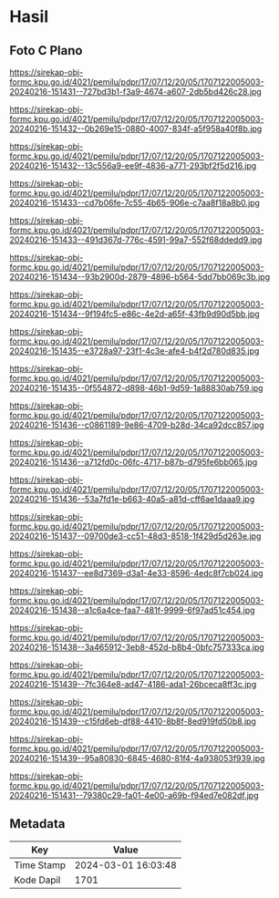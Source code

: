 # Hasil

## Foto C Plano

https://sirekap-obj-formc.kpu.go.id/4021/pemilu/pdpr/17/07/12/20/05/1707122005003-20240216-151431--727bd3b1-f3a9-4674-a607-2db5bd426c28.jpg

https://sirekap-obj-formc.kpu.go.id/4021/pemilu/pdpr/17/07/12/20/05/1707122005003-20240216-151432--0b269e15-0880-4007-834f-a5f958a40f8b.jpg

https://sirekap-obj-formc.kpu.go.id/4021/pemilu/pdpr/17/07/12/20/05/1707122005003-20240216-151432--13c556a9-ee9f-4836-a771-293bf2f5d216.jpg

https://sirekap-obj-formc.kpu.go.id/4021/pemilu/pdpr/17/07/12/20/05/1707122005003-20240216-151433--cd7b06fe-7c55-4b65-906e-c7aa8f18a8b0.jpg

https://sirekap-obj-formc.kpu.go.id/4021/pemilu/pdpr/17/07/12/20/05/1707122005003-20240216-151433--491d367d-776c-4591-99a7-552f68ddedd9.jpg

https://sirekap-obj-formc.kpu.go.id/4021/pemilu/pdpr/17/07/12/20/05/1707122005003-20240216-151434--93b2900d-2879-4896-b564-5dd7bb069c3b.jpg

https://sirekap-obj-formc.kpu.go.id/4021/pemilu/pdpr/17/07/12/20/05/1707122005003-20240216-151434--9f194fc5-e86c-4e2d-a65f-43fb9d90d5bb.jpg

https://sirekap-obj-formc.kpu.go.id/4021/pemilu/pdpr/17/07/12/20/05/1707122005003-20240216-151435--e3728a97-23f1-4c3e-afe4-b4f2d780d835.jpg

https://sirekap-obj-formc.kpu.go.id/4021/pemilu/pdpr/17/07/12/20/05/1707122005003-20240216-151435--0f554872-d898-46b1-9d59-1a88830ab759.jpg

https://sirekap-obj-formc.kpu.go.id/4021/pemilu/pdpr/17/07/12/20/05/1707122005003-20240216-151436--c0861189-9e86-4709-b28d-34ca92dcc857.jpg

https://sirekap-obj-formc.kpu.go.id/4021/pemilu/pdpr/17/07/12/20/05/1707122005003-20240216-151436--a712fd0c-06fc-4717-b87b-d795fe6bb065.jpg

https://sirekap-obj-formc.kpu.go.id/4021/pemilu/pdpr/17/07/12/20/05/1707122005003-20240216-151436--53a7fd1e-b663-40a5-a81d-cff6ae1daaa9.jpg

https://sirekap-obj-formc.kpu.go.id/4021/pemilu/pdpr/17/07/12/20/05/1707122005003-20240216-151437--09700de3-cc51-48d3-8518-1f429d5d263e.jpg

https://sirekap-obj-formc.kpu.go.id/4021/pemilu/pdpr/17/07/12/20/05/1707122005003-20240216-151437--ee8d7369-d3a1-4e33-8596-4edc8f7cb024.jpg

https://sirekap-obj-formc.kpu.go.id/4021/pemilu/pdpr/17/07/12/20/05/1707122005003-20240216-151438--a1c6a4ce-faa7-481f-9999-6f97ad51c454.jpg

https://sirekap-obj-formc.kpu.go.id/4021/pemilu/pdpr/17/07/12/20/05/1707122005003-20240216-151438--3a465912-3eb8-452d-b8b4-0bfc757333ca.jpg

https://sirekap-obj-formc.kpu.go.id/4021/pemilu/pdpr/17/07/12/20/05/1707122005003-20240216-151439--7fc364e8-ad47-4186-ada1-26bceca8ff3c.jpg

https://sirekap-obj-formc.kpu.go.id/4021/pemilu/pdpr/17/07/12/20/05/1707122005003-20240216-151439--c15fd6eb-df88-4410-8b8f-8ed919fd50b8.jpg

https://sirekap-obj-formc.kpu.go.id/4021/pemilu/pdpr/17/07/12/20/05/1707122005003-20240216-151439--95a80830-6845-4680-81f4-4a938053f939.jpg

https://sirekap-obj-formc.kpu.go.id/4021/pemilu/pdpr/17/07/12/20/05/1707122005003-20240216-151431--79380c29-fa01-4e00-a69b-f94ed7e082df.jpg


## Metadata

| Key        | Value               |
| ---------- | ------------------- |
| Time Stamp | 2024-03-01 16:03:48 |
| Kode Dapil | 1701                |



